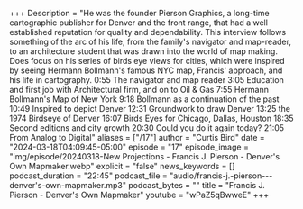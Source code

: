 +++
Description = "He was the founder Pierson Graphics, a long-time cartographic publisher for Denver and the front range, that had a well established reputation for quality and dependability. This interview follows something of the arc of his life, from the family's navigator and map-reader, to an architecture student that was drawn into the world of map making. Does focus on his series of birds eye views for cities, which were inspired by seeing Hermann Bollmann's famous NYC map, Francis' approach, and his life in cartography. 0:55 The navigator and map reader 3:05 Education and first job with Architectural firm, and on to Oil & Gas 7:55 Hermann Bollmann's Map of New York 9:18 Bollmann as a continuation of the past 10:49 Inspired to depict Denver 12:31 Groundwork to draw Denver 13:25 the 1974 Birdseye of Denver 16:07 Birds Eyes for Chicago, Dallas, Houston 18:35 Second editions and city growth 20:30 Could you do it again today? 21:05 From Analog to Digital"
aliases = ["/17"]
author = "Curtis Bird"
date = "2024-03-18T04:09:45-05:00"
episode = "17"
episode_image = "img/episode/20240318-New Projections - Francis J. Pierson - Denver's Own Mapmaker.webp"
explicit = "false"
news_keywords = []
podcast_duration = "22:45"
podcast_file = "audio/francis-j.-pierson---denver's-own-mapmaker.mp3"
podcast_bytes = ""
title = "Francis J. Pierson - Denver's Own Mapmaker"
youtube = "wPaZ5qBwweE"
+++

